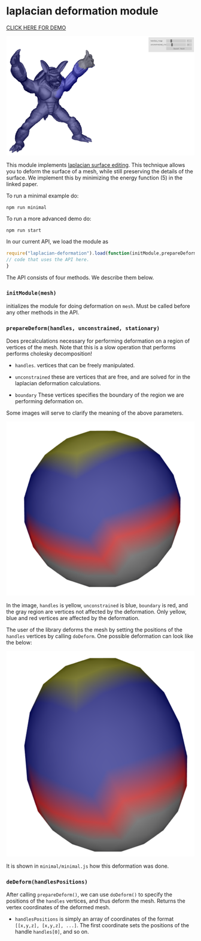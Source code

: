 laplacian deformation module
=====================

[CLICK HERE FOR DEMO](https://mikolalysenko.github.io/laplacian-deformation/demo.html)

![](img/demo.png)

This module implements [laplacian surface editing](https://people.eecs.berkeley.edu/~jrs/meshpapers/SCOLARS.pdf).
This technique allows you to deform the surface of a mesh, while still preserving the details of the surface.
We implement this by minimizing the energy function (5) in the linked paper.

To run a minimal example do:

    npm run minimal

To run a more advanced demo do:

    npm run start

In our current API, we load the module as

```javascript
require("laplacian-deformation").load(function(initModule,prepareDeform, doDeform, freeModule) {
// code that uses the API here.
}
```

The API consists of four methods. We describe them below.

### `initModule(mesh)`

initializes the module for doing deformation on `mesh`. Must be called
before any other methods in the API.

### `prepareDeform(handles, unconstrained, stationary)`

Does precalculations necessary for performing deformation on a region
of vertices of the mesh. Note that this is a slow operation that
performs performs cholesky decomposition!

* `handles`. vertices that can be freely manipulated.

* `unconstrained` these are vertices that are free, and are solved for
  in the laplacian deformation calculations.

* `boundary` These vertices specifies the boundary of the region
  we are performing deformation on.

Some images will serve to clarify the meaning of the above
parameters.

![](img/minimal1.png)

In the image, `handles` is yellow, `unconstrained` is blue, `boundary`
is red, and the gray region are vertices not affected by the
deformation. Only yellow, blue and red vertices are affected by the deformation.

The user of the library deforms the mesh by setting the positions of
the `handles` vertices by calling `doDeform`. One possible
deformation can look like the below:

![](img/minimal2.png)

It is shown in `minimal/minimal.js` how this deformation was done.

### `deDeform(handlesPositions)`

After calling `prepareDeform()`, we can use `doDeform()` to specify
the positions of the `handles` vertices, and thus deform the
mesh. Returns the vertex coordinates of the deformed mesh.

* `handlesPositions` is simply an array of coordinates of the
format `[[x,y,z], [x,y,z], ...]`. The first coordinate sets the
positions of the handle `handles[0]`, and so on.
